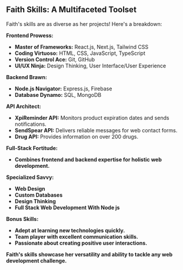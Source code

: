 ## Faith Skills: A Multifaceted Toolset

Faith's skills are as diverse as her projects! Here's a breakdown:

**Frontend Prowess:**

- **Master of Frameworks:** React.js, Next.js, Tailwind CSS
- **Coding Virtuoso:** HTML, CSS, JavaScript, TypeScript
- **Version Control Ace:** Git, GitHub
- **UI/UX Ninja:** Design Thinking, User Interface/User Experience

**Backend Brawn:**

- **Node.js Navigator:** Express.js, Firebase
- **Database Dynamo:** SQL, MongoDB

**API Architect:**

- **XpiReminder API:** Monitors product expiration dates and sends notifications.
- **SendSpear API:** Delivers reliable messages for web contact forms.
- **Drug API:** Provides information on over 200 drugs.

**Full-Stack Fortitude:**

- **Combines frontend and backend expertise for holistic web development.**

**Specialized Savvy:**

- **Web Design**
- **Custom Databases**
- **Design Thinking**
- **Full Stack Web Development With Node js**

**Bonus Skills:**

- **Adept at learning new technologies quickly.**
- **Team player with excellent communication skills.**
- **Passionate about creating positive user interactions.**

**Faith's skills showcase her versatility and ability to tackle any web development challenge.**
